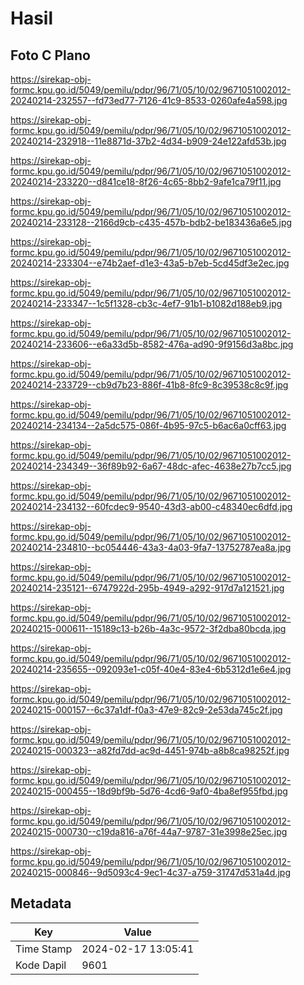 # Hasil

## Foto C Plano

https://sirekap-obj-formc.kpu.go.id/5049/pemilu/pdpr/96/71/05/10/02/9671051002012-20240214-232557--fd73ed77-7126-41c9-8533-0260afe4a598.jpg

https://sirekap-obj-formc.kpu.go.id/5049/pemilu/pdpr/96/71/05/10/02/9671051002012-20240214-232918--11e8871d-37b2-4d34-b909-24e122afd53b.jpg

https://sirekap-obj-formc.kpu.go.id/5049/pemilu/pdpr/96/71/05/10/02/9671051002012-20240214-233220--d841ce18-8f26-4c65-8bb2-9afe1ca79f11.jpg

https://sirekap-obj-formc.kpu.go.id/5049/pemilu/pdpr/96/71/05/10/02/9671051002012-20240214-233128--2166d9cb-c435-457b-bdb2-be183436a6e5.jpg

https://sirekap-obj-formc.kpu.go.id/5049/pemilu/pdpr/96/71/05/10/02/9671051002012-20240214-233304--e74b2aef-d1e3-43a5-b7eb-5cd45df3e2ec.jpg

https://sirekap-obj-formc.kpu.go.id/5049/pemilu/pdpr/96/71/05/10/02/9671051002012-20240214-233347--1c5f1328-cb3c-4ef7-91b1-b1082d188eb9.jpg

https://sirekap-obj-formc.kpu.go.id/5049/pemilu/pdpr/96/71/05/10/02/9671051002012-20240214-233606--e6a33d5b-8582-476a-ad90-9f9156d3a8bc.jpg

https://sirekap-obj-formc.kpu.go.id/5049/pemilu/pdpr/96/71/05/10/02/9671051002012-20240214-233729--cb9d7b23-886f-41b8-8fc9-8c39538c8c9f.jpg

https://sirekap-obj-formc.kpu.go.id/5049/pemilu/pdpr/96/71/05/10/02/9671051002012-20240214-234134--2a5dc575-086f-4b95-97c5-b6ac6a0cff63.jpg

https://sirekap-obj-formc.kpu.go.id/5049/pemilu/pdpr/96/71/05/10/02/9671051002012-20240214-234349--36f89b92-6a67-48dc-afec-4638e27b7cc5.jpg

https://sirekap-obj-formc.kpu.go.id/5049/pemilu/pdpr/96/71/05/10/02/9671051002012-20240214-234132--60fcdec9-9540-43d3-ab00-c48340ec6dfd.jpg

https://sirekap-obj-formc.kpu.go.id/5049/pemilu/pdpr/96/71/05/10/02/9671051002012-20240214-234810--bc054446-43a3-4a03-9fa7-13752787ea8a.jpg

https://sirekap-obj-formc.kpu.go.id/5049/pemilu/pdpr/96/71/05/10/02/9671051002012-20240214-235121--6747922d-295b-4949-a292-917d7a121521.jpg

https://sirekap-obj-formc.kpu.go.id/5049/pemilu/pdpr/96/71/05/10/02/9671051002012-20240215-000611--15189c13-b26b-4a3c-9572-3f2dba80bcda.jpg

https://sirekap-obj-formc.kpu.go.id/5049/pemilu/pdpr/96/71/05/10/02/9671051002012-20240214-235655--092093e1-c05f-40e4-83e4-6b5312d1e6e4.jpg

https://sirekap-obj-formc.kpu.go.id/5049/pemilu/pdpr/96/71/05/10/02/9671051002012-20240215-000157--6c37a1df-f0a3-47e9-82c9-2e53da745c2f.jpg

https://sirekap-obj-formc.kpu.go.id/5049/pemilu/pdpr/96/71/05/10/02/9671051002012-20240215-000323--a82fd7dd-ac9d-4451-974b-a8b8ca98252f.jpg

https://sirekap-obj-formc.kpu.go.id/5049/pemilu/pdpr/96/71/05/10/02/9671051002012-20240215-000455--18d9bf9b-5d76-4cd6-9af0-4ba8ef955fbd.jpg

https://sirekap-obj-formc.kpu.go.id/5049/pemilu/pdpr/96/71/05/10/02/9671051002012-20240215-000730--c19da816-a76f-44a7-9787-31e3998e25ec.jpg

https://sirekap-obj-formc.kpu.go.id/5049/pemilu/pdpr/96/71/05/10/02/9671051002012-20240215-000846--9d5093c4-9ec1-4c37-a759-31747d531a4d.jpg


## Metadata

| Key        | Value               |
| ---------- | ------------------- |
| Time Stamp | 2024-02-17 13:05:41 |
| Kode Dapil | 9601                |



